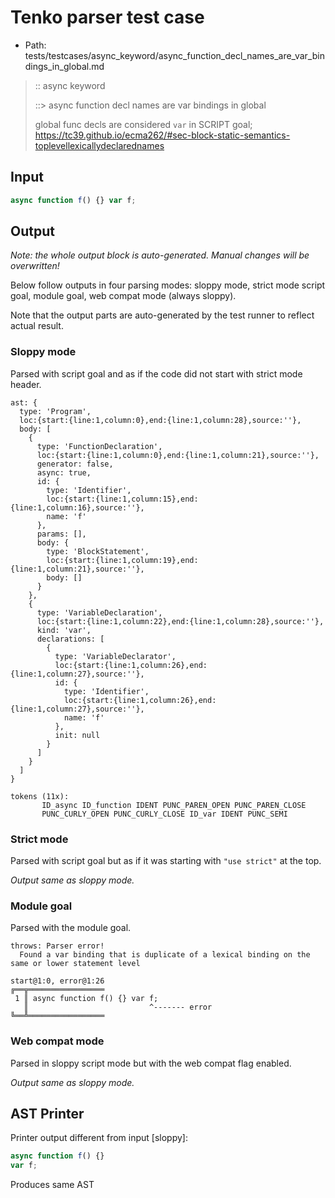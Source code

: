 # Tenko parser test case

- Path: tests/testcases/async_keyword/async_function_decl_names_are_var_bindings_in_global.md

> :: async keyword
>
> ::> async function decl names are var bindings in global
>
> global func decls are considered `var` in SCRIPT goal; https://tc39.github.io/ecma262/#sec-block-static-semantics-toplevellexicallydeclarednames

## Input

`````js
async function f() {} var f;
`````

## Output

_Note: the whole output block is auto-generated. Manual changes will be overwritten!_

Below follow outputs in four parsing modes: sloppy mode, strict mode script goal, module goal, web compat mode (always sloppy).

Note that the output parts are auto-generated by the test runner to reflect actual result.

### Sloppy mode

Parsed with script goal and as if the code did not start with strict mode header.

`````
ast: {
  type: 'Program',
  loc:{start:{line:1,column:0},end:{line:1,column:28},source:''},
  body: [
    {
      type: 'FunctionDeclaration',
      loc:{start:{line:1,column:0},end:{line:1,column:21},source:''},
      generator: false,
      async: true,
      id: {
        type: 'Identifier',
        loc:{start:{line:1,column:15},end:{line:1,column:16},source:''},
        name: 'f'
      },
      params: [],
      body: {
        type: 'BlockStatement',
        loc:{start:{line:1,column:19},end:{line:1,column:21},source:''},
        body: []
      }
    },
    {
      type: 'VariableDeclaration',
      loc:{start:{line:1,column:22},end:{line:1,column:28},source:''},
      kind: 'var',
      declarations: [
        {
          type: 'VariableDeclarator',
          loc:{start:{line:1,column:26},end:{line:1,column:27},source:''},
          id: {
            type: 'Identifier',
            loc:{start:{line:1,column:26},end:{line:1,column:27},source:''},
            name: 'f'
          },
          init: null
        }
      ]
    }
  ]
}

tokens (11x):
       ID_async ID_function IDENT PUNC_PAREN_OPEN PUNC_PAREN_CLOSE
       PUNC_CURLY_OPEN PUNC_CURLY_CLOSE ID_var IDENT PUNC_SEMI
`````

### Strict mode

Parsed with script goal but as if it was starting with `"use strict"` at the top.

_Output same as sloppy mode._

### Module goal

Parsed with the module goal.

`````
throws: Parser error!
  Found a var binding that is duplicate of a lexical binding on the same or lower statement level

start@1:0, error@1:26
╔══╦═════════════════
 1 ║ async function f() {} var f;
   ║                           ^------- error
╚══╩═════════════════

`````


### Web compat mode

Parsed in sloppy script mode but with the web compat flag enabled.

_Output same as sloppy mode._

## AST Printer

Printer output different from input [sloppy]:

````js
async function f() {}
var f;
````

Produces same AST
